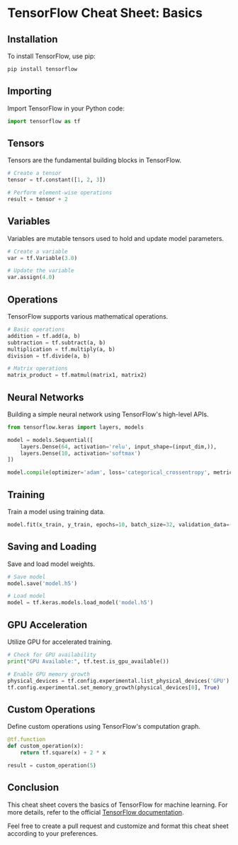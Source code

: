 # TensorFlow Cheat Sheet: Basics

## Installation

To install TensorFlow, use pip:

```bash
pip install tensorflow
```

## Importing

Import TensorFlow in your Python code:

```python
import tensorflow as tf
```

## Tensors

Tensors are the fundamental building blocks in TensorFlow.

```python
# Create a tensor
tensor = tf.constant([1, 2, 3])

# Perform element-wise operations
result = tensor + 2
```

## Variables

Variables are mutable tensors used to hold and update model parameters.

```python
# Create a variable
var = tf.Variable(3.0)

# Update the variable
var.assign(4.0)
```

## Operations

TensorFlow supports various mathematical operations.

```python
# Basic operations
addition = tf.add(a, b)
subtraction = tf.subtract(a, b)
multiplication = tf.multiply(a, b)
division = tf.divide(a, b)

# Matrix operations
matrix_product = tf.matmul(matrix1, matrix2)
```

## Neural Networks

Building a simple neural network using TensorFlow's high-level APIs.

```python
from tensorflow.keras import layers, models

model = models.Sequential([
    layers.Dense(64, activation='relu', input_shape=(input_dim,)),
    layers.Dense(10, activation='softmax')
])

model.compile(optimizer='adam', loss='categorical_crossentropy', metrics=['accuracy'])
```

## Training

Train a model using training data.

```python
model.fit(x_train, y_train, epochs=10, batch_size=32, validation_data=(x_val, y_val))
```

## Saving and Loading

Save and load model weights.

```python
# Save model
model.save('model.h5')

# Load model
model = tf.keras.models.load_model('model.h5')
```

## GPU Acceleration

Utilize GPU for accelerated training.

```python
# Check for GPU availability
print("GPU Available:", tf.test.is_gpu_available())

# Enable GPU memory growth
physical_devices = tf.config.experimental.list_physical_devices('GPU')
tf.config.experimental.set_memory_growth(physical_devices[0], True)
```

## Custom Operations

Define custom operations using TensorFlow's computation graph.

```python
@tf.function
def custom_operation(x):
    return tf.square(x) + 2 * x

result = custom_operation(5)
```

## Conclusion

This cheat sheet covers the basics of TensorFlow for machine learning. For more details, refer to the official [TensorFlow documentation](https://www.tensorflow.org/).

Feel free to create a pull request and customize and format this cheat sheet according to your preferences.
